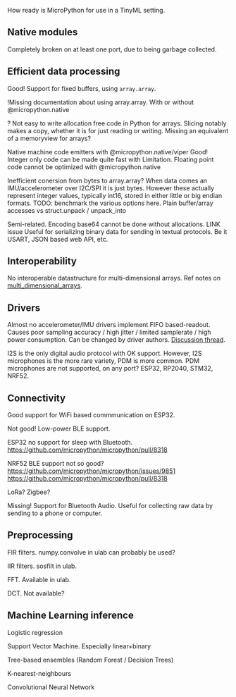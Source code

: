
How ready is MicroPython for use in a TinyML setting.

## Native modules

Completely broken on at least one port, due to being garbage collected.


## Efficient data processing

Good! Support for fixed buffers, using `array.array`.

!Missing documentation about using array.array.
With or without @micropython.native

? Not easy to write allocation free code in Python for arrays.
Slicing notably makes a copy, whether it is for just reading or writing.
Missing an equivalent of a memoryview for arrays?

Native machine code emitters with @micropython.native/viper
Good! Integer only code can be made quite fast with 
Limitation. Floating point code cannot be optimized with @micropython.native

Inefficient conersion from bytes to array.array?
When data comes an IMU/accelerometer over I2C/SPI it is just bytes.
However these actually represent integer values, typically int16,
stored in either little or big endian formats.
TODO: benchmark the various options here.
Plain buffer/array accesses vs struct.unpack / unpack_into

Semi-related. Encoding base64 cannot be done without allocations. LINK issue
Useful for serializing binary data for sending in textual protocols.
Be it USART, JSON based web API, etc.

## Interoperability

No interoperable datastructure for multi-dimensional arrays.
Ref notes on [multi_dimensional_arrays](multi_dimensional_arrays.md).

## Drivers

Almost no accelerometer/IMU drivers implement FIFO based-readout.
Causes poor sampling accuracy / high jitter / limited samplerate / high power consumption.
Can be changed by driver authors. [Discussion thread](https://github.com/orgs/micropython/discussions/15512).

I2S is the only digital audio protocol with OK support.
However, I2S microphones is the more rare variety, PDM is more common.
PDM microphones are not supported, on any port?
ESP32, RP2040, STM32, NRF52.

## Connectivity

Good support for WiFi based commmunication on ESP32.

Not good! Low-power BLE support.

ESP32 no support for sleep with Bluetooth.
https://github.com/micropython/micropython/pull/8318

NRF52 BLE support not so good? 
https://github.com/micropython/micropython/issues/9851
https://github.com/micropython/micropython/pull/8318

LoRa?
Zigbee?

Missing! Support for Bluetooth Audio.
Useful for collecting raw data by sending to a phone or computer.

## Preprocessing

FIR filters.
numpy.convolve in ulab can probably be used?

IIR filters.
sosfilt in ulab.

FFT.
Available in ulab.

DCT.
Not available?

## Machine Learning inference

Logistic regression

Support Vector Machine. Especially linear+binary

Tree-based ensembles (Random Forest / Decision Trees)

K-nearest-neighbours

Convolutional Neural Network


